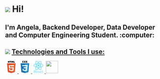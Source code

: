 <h1> <img src="https://emojis.slackmojis.com/emojis/images/1588315024/8823/hyperkitty.gif?1588315024" width="30" /> Hi!</h1>
<h2> I'm Angela, Backend Developer, Data Developer and Computer Engineering Student. :computer:</h2>


<h2 align="left"><img src="https://images-wixmp-ed30a86b8c4ca887773594c2.wixmp.com/f/aa10ab5d-82c2-40e3-a748-6d12d7b3702a/devnwfm-22dabb27-9d10-42ed-b30c-8cdf8efcb687.gif?token=eyJ0eXAiOiJKV1QiLCJhbGciOiJIUzI1NiJ9.eyJzdWIiOiJ1cm46YXBwOjdlMGQxODg5ODIyNjQzNzNhNWYwZDQxNWVhMGQyNmUwIiwiaXNzIjoidXJuOmFwcDo3ZTBkMTg4OTgyMjY0MzczYTVmMGQ0MTVlYTBkMjZlMCIsIm9iaiI6W1t7InBhdGgiOiJcL2ZcL2FhMTBhYjVkLTgyYzItNDBlMy1hNzQ4LTZkMTJkN2IzNzAyYVwvZGV2bndmbS0yMmRhYmIyNy05ZDEwLTQyZWQtYjMwYy04Y2RmOGVmY2I2ODcuZ2lmIn1dXSwiYXVkIjpbInVybjpzZXJ2aWNlOmZpbGUuZG93bmxvYWQiXX0.CNzBI_jZKnx6vOTm_1vTlRulsY3jw3VyM8sGePrfbVs" width="28" /> <a href="https://github.com/xrkffgg/xrkffgg/blob/master/quotations.md"> Technologies and Tools I use:</h2>
<p align="left">
    <a href="https://www.w3.org/html/" target="_blank"> <img src="https://raw.githubusercontent.com/devicons/devicon/master/icons/html5/html5-original-wordmark.svg" alt="html5" width="40" height="40"/> </a>
    <a href="https://www.w3schools.com/css/" target="_blank"> <img src="https://raw.githubusercontent.com/devicons/devicon/master/icons/css3/css3-original-wordmark.svg" alt="css3" width="40" height="40"/> </a>
    <a href="https://reactjs.org/" target="_blank"> <img src="https://raw.githubusercontent.com/devicons/devicon/master/icons/react/react-original-wordmark.svg" alt="react" width="40" height="40"/> </a>
    <img src="https://cdn.jsdelivr.net/gh/devicons/devicon@latest/icons/pandas/pandas-line-wordmark.svg alt="tailwind" width="40" height="40"" />
  
<br/>
